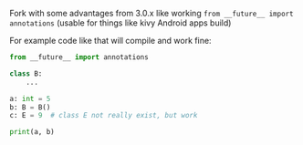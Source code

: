 Fork with some advantages from 3.0.x like working `from __future__ import annotations` (usable for things like kivy Android apps build)

For example code like that will compile and work fine:

```python
from __future__ import annotations

class B:
    ...

a: int = 5
b: B = B()
c: E = 9  # class E not really exist, but work

print(a, b)
```
